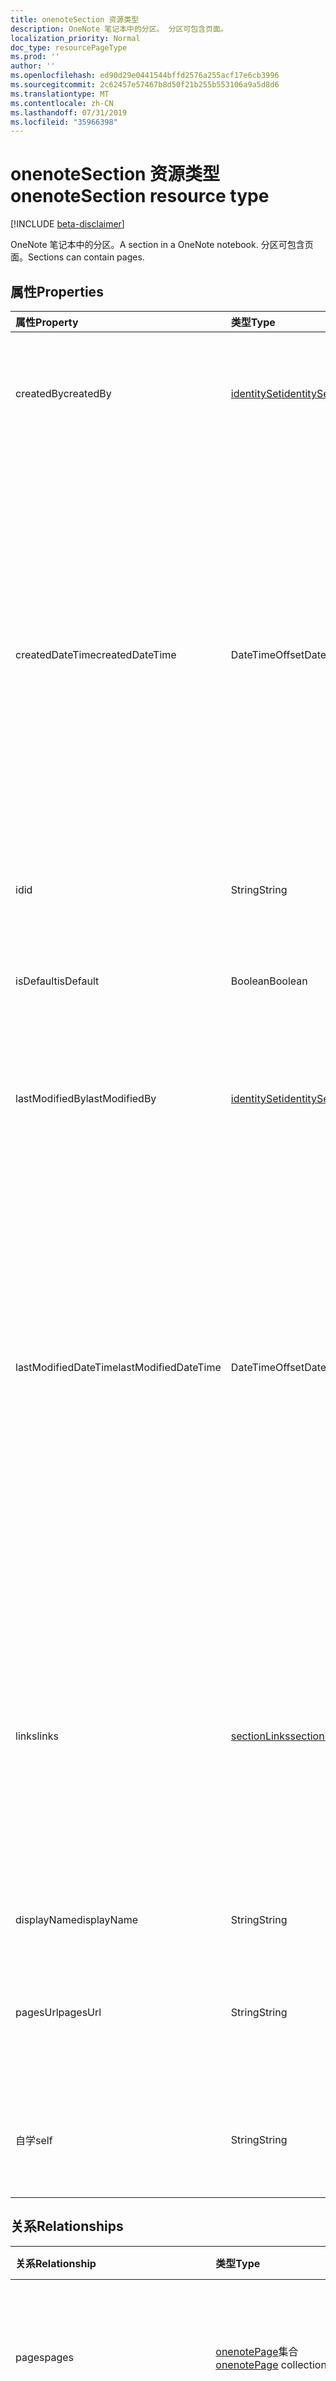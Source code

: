 ```yaml
---
title: onenoteSection 资源类型
description: OneNote 笔记本中的分区。 分区可包含页面。
localization_priority: Normal
doc_type: resourcePageType
ms.prod: ''
author: ''
ms.openlocfilehash: ed90d29e0441544bffd2576a255acf17e6cb3996
ms.sourcegitcommit: 2c62457e57467b8d50f21b255b553106a9a5d8d6
ms.translationtype: MT
ms.contentlocale: zh-CN
ms.lasthandoff: 07/31/2019
ms.locfileid: "35966398"
---
```

# <a name="onenotesection-resource-type"></a><span data-ttu-id="9e5e9-104">onenoteSection 资源类型</span><span class="sxs-lookup"><span data-stu-id="9e5e9-104">onenoteSection resource type</span></span>

[!INCLUDE [beta-disclaimer](../../includes/beta-disclaimer.md)]

<span data-ttu-id="9e5e9-105">OneNote 笔记本中的分区。</span><span class="sxs-lookup"><span data-stu-id="9e5e9-105">A section in a OneNote notebook.</span></span> <span data-ttu-id="9e5e9-106">分区可包含页面。</span><span class="sxs-lookup"><span data-stu-id="9e5e9-106">Sections can contain pages.</span></span>

## <a name="properties"></a><span data-ttu-id="9e5e9-107">属性</span><span class="sxs-lookup"><span data-stu-id="9e5e9-107">Properties</span></span>
| <span data-ttu-id="9e5e9-108">属性</span><span class="sxs-lookup"><span data-stu-id="9e5e9-108">Property</span></span>     | <span data-ttu-id="9e5e9-109">类型</span><span class="sxs-lookup"><span data-stu-id="9e5e9-109">Type</span></span>   |<span data-ttu-id="9e5e9-110">说明</span><span class="sxs-lookup"><span data-stu-id="9e5e9-110">Description</span></span>|
|:---------------|:--------|:----------|
|<span data-ttu-id="9e5e9-111">createdBy</span><span class="sxs-lookup"><span data-stu-id="9e5e9-111">createdBy</span></span>|[<span data-ttu-id="9e5e9-112">identitySet</span><span class="sxs-lookup"><span data-stu-id="9e5e9-112">identitySet</span></span>](identityset.md)|<span data-ttu-id="9e5e9-p103">识别创建项目的用户、设备和应用程序。只读。</span><span class="sxs-lookup"><span data-stu-id="9e5e9-p103">Identity of the user, device, and application which created the item. Read-only.</span></span>|
|<span data-ttu-id="9e5e9-115">createdDateTime</span><span class="sxs-lookup"><span data-stu-id="9e5e9-115">createdDateTime</span></span>|<span data-ttu-id="9e5e9-116">DateTimeOffset</span><span class="sxs-lookup"><span data-stu-id="9e5e9-116">DateTimeOffset</span></span>|<span data-ttu-id="9e5e9-117">节的创建日期和时间。</span><span class="sxs-lookup"><span data-stu-id="9e5e9-117">The date and time when the section was created.</span></span> <span data-ttu-id="9e5e9-118">时间戳表示使用 ISO 8601 格式的日期和时间信息，并且始终处于 UTC 时间。</span><span class="sxs-lookup"><span data-stu-id="9e5e9-118">The timestamp represents date and time information using ISO 8601 format and is always in UTC time.</span></span> <span data-ttu-id="9e5e9-119">例如，2014 年 1 月 1 日午夜 UTC 如下所示：`'2014-01-01T00:00:00Z'`。</span><span class="sxs-lookup"><span data-stu-id="9e5e9-119">For example, midnight UTC on Jan 1, 2014 would look like this: `'2014-01-01T00:00:00Z'`.</span></span> <span data-ttu-id="9e5e9-120">只读。</span><span class="sxs-lookup"><span data-stu-id="9e5e9-120">Read-only.</span></span>|
|<span data-ttu-id="9e5e9-121">id</span><span class="sxs-lookup"><span data-stu-id="9e5e9-121">id</span></span>|<span data-ttu-id="9e5e9-122">String</span><span class="sxs-lookup"><span data-stu-id="9e5e9-122">String</span></span>|<span data-ttu-id="9e5e9-123">节的唯一标识符。</span><span class="sxs-lookup"><span data-stu-id="9e5e9-123">The unique identifier of the section.</span></span>  <span data-ttu-id="9e5e9-124">只读。</span><span class="sxs-lookup"><span data-stu-id="9e5e9-124">Read-only.</span></span>|
|<span data-ttu-id="9e5e9-125">isDefault</span><span class="sxs-lookup"><span data-stu-id="9e5e9-125">isDefault</span></span>|<span data-ttu-id="9e5e9-126">Boolean</span><span class="sxs-lookup"><span data-stu-id="9e5e9-126">Boolean</span></span>|<span data-ttu-id="9e5e9-127">指示是否为用户的默认节。</span><span class="sxs-lookup"><span data-stu-id="9e5e9-127">Indicates whether this is the user's default section.</span></span> <span data-ttu-id="9e5e9-128">只读。</span><span class="sxs-lookup"><span data-stu-id="9e5e9-128">Read-only.</span></span>|
|<span data-ttu-id="9e5e9-129">lastModifiedBy</span><span class="sxs-lookup"><span data-stu-id="9e5e9-129">lastModifiedBy</span></span>|[<span data-ttu-id="9e5e9-130">identitySet</span><span class="sxs-lookup"><span data-stu-id="9e5e9-130">identitySet</span></span>](identityset.md)|<span data-ttu-id="9e5e9-p107">识别创建项目的用户、设备和应用程序。只读。</span><span class="sxs-lookup"><span data-stu-id="9e5e9-p107">Identity of the user, device, and application which created the item. Read-only.</span></span>|
|<span data-ttu-id="9e5e9-133">lastModifiedDateTime</span><span class="sxs-lookup"><span data-stu-id="9e5e9-133">lastModifiedDateTime</span></span>|<span data-ttu-id="9e5e9-134">DateTimeOffset</span><span class="sxs-lookup"><span data-stu-id="9e5e9-134">DateTimeOffset</span></span>|<span data-ttu-id="9e5e9-135">上次修改节的日期和时间。</span><span class="sxs-lookup"><span data-stu-id="9e5e9-135">The date and time when the section was last modified.</span></span> <span data-ttu-id="9e5e9-136">时间戳表示使用 ISO 8601 格式的日期和时间信息，并且始终处于 UTC 时间。</span><span class="sxs-lookup"><span data-stu-id="9e5e9-136">The timestamp represents date and time information using ISO 8601 format and is always in UTC time.</span></span> <span data-ttu-id="9e5e9-137">例如，2014 年 1 月 1 日午夜 UTC 如下所示：`'2014-01-01T00:00:00Z'`。</span><span class="sxs-lookup"><span data-stu-id="9e5e9-137">For example, midnight UTC on Jan 1, 2014 would look like this: `'2014-01-01T00:00:00Z'`.</span></span> <span data-ttu-id="9e5e9-138">只读。</span><span class="sxs-lookup"><span data-stu-id="9e5e9-138">Read-only.</span></span>|
|<span data-ttu-id="9e5e9-139">links</span><span class="sxs-lookup"><span data-stu-id="9e5e9-139">links</span></span>|[<span data-ttu-id="9e5e9-140">sectionLinks</span><span class="sxs-lookup"><span data-stu-id="9e5e9-140">sectionLinks</span></span>](sectionlinks.md)|<span data-ttu-id="9e5e9-141">用于打开分区的链接。</span><span class="sxs-lookup"><span data-stu-id="9e5e9-141">Links for opening the section.</span></span> <span data-ttu-id="9e5e9-142">如果`oneNoteClientURL`安装了 OneNote 本机客户端, 则链接将在其中打开分区。</span><span class="sxs-lookup"><span data-stu-id="9e5e9-142">The `oneNoteClientURL` link opens the section in the OneNote native client if it's installed.</span></span> <span data-ttu-id="9e5e9-143">`oneNoteWebURL`链接将打开 web 上的 OneNote 中的分区。</span><span class="sxs-lookup"><span data-stu-id="9e5e9-143">The `oneNoteWebURL` link opens the section in OneNote on the web.</span></span>|
|<span data-ttu-id="9e5e9-144">displayName</span><span class="sxs-lookup"><span data-stu-id="9e5e9-144">displayName</span></span>|<span data-ttu-id="9e5e9-145">String</span><span class="sxs-lookup"><span data-stu-id="9e5e9-145">String</span></span>|<span data-ttu-id="9e5e9-146">节的名称。</span><span class="sxs-lookup"><span data-stu-id="9e5e9-146">The name of the section.</span></span> |
|<span data-ttu-id="9e5e9-147">pagesUrl</span><span class="sxs-lookup"><span data-stu-id="9e5e9-147">pagesUrl</span></span>|<span data-ttu-id="9e5e9-148">String</span><span class="sxs-lookup"><span data-stu-id="9e5e9-148">String</span></span>|<span data-ttu-id="9e5e9-149">`pages`终结点, 您可在其中获取该部分中所有页面的详细信息。</span><span class="sxs-lookup"><span data-stu-id="9e5e9-149">The `pages` endpoint where you can get details for all the pages in the section.</span></span> <span data-ttu-id="9e5e9-150">只读。</span><span class="sxs-lookup"><span data-stu-id="9e5e9-150">Read-only.</span></span>|
|<span data-ttu-id="9e5e9-151">自学</span><span class="sxs-lookup"><span data-stu-id="9e5e9-151">self</span></span>|<span data-ttu-id="9e5e9-152">String</span><span class="sxs-lookup"><span data-stu-id="9e5e9-152">String</span></span>|<span data-ttu-id="9e5e9-153">终结点，您可在此处获取关于节的详细信息。</span><span class="sxs-lookup"><span data-stu-id="9e5e9-153">The endpoint where you can get details about the section.</span></span> <span data-ttu-id="9e5e9-154">只读。</span><span class="sxs-lookup"><span data-stu-id="9e5e9-154">Read-only.</span></span>|

## <a name="relationships"></a><span data-ttu-id="9e5e9-155">关系</span><span class="sxs-lookup"><span data-stu-id="9e5e9-155">Relationships</span></span>
| <span data-ttu-id="9e5e9-156">关系</span><span class="sxs-lookup"><span data-stu-id="9e5e9-156">Relationship</span></span> | <span data-ttu-id="9e5e9-157">类型</span><span class="sxs-lookup"><span data-stu-id="9e5e9-157">Type</span></span>   |<span data-ttu-id="9e5e9-158">说明</span><span class="sxs-lookup"><span data-stu-id="9e5e9-158">Description</span></span>|
|:---------------|:--------|:----------|
|<span data-ttu-id="9e5e9-159">pages</span><span class="sxs-lookup"><span data-stu-id="9e5e9-159">pages</span></span>|<span data-ttu-id="9e5e9-160">[onenotePage](onenotepage.md)集合</span><span class="sxs-lookup"><span data-stu-id="9e5e9-160">[onenotePage](onenotepage.md) collection</span></span>|<span data-ttu-id="9e5e9-161">分区中的一组页面。</span><span class="sxs-lookup"><span data-stu-id="9e5e9-161">The collection of pages in the section.</span></span>  <span data-ttu-id="9e5e9-162">此为只读属性。</span><span class="sxs-lookup"><span data-stu-id="9e5e9-162">Read-only.</span></span> <span data-ttu-id="9e5e9-163">可为 Null。</span><span class="sxs-lookup"><span data-stu-id="9e5e9-163">Nullable.</span></span>|
|<span data-ttu-id="9e5e9-164">parentNotebook</span><span class="sxs-lookup"><span data-stu-id="9e5e9-164">parentNotebook</span></span>|[<span data-ttu-id="9e5e9-165">笔记</span><span class="sxs-lookup"><span data-stu-id="9e5e9-165">notebook</span></span>](notebook.md)|<span data-ttu-id="9e5e9-166">包含该部分的笔记本。</span><span class="sxs-lookup"><span data-stu-id="9e5e9-166">The notebook that contains the section.</span></span>  <span data-ttu-id="9e5e9-167">只读。</span><span class="sxs-lookup"><span data-stu-id="9e5e9-167">Read-only.</span></span>|
|<span data-ttu-id="9e5e9-168">parentSectionGroup</span><span class="sxs-lookup"><span data-stu-id="9e5e9-168">parentSectionGroup</span></span>|[<span data-ttu-id="9e5e9-169">sectionGroup</span><span class="sxs-lookup"><span data-stu-id="9e5e9-169">sectionGroup</span></span>](sectiongroup.md)|<span data-ttu-id="9e5e9-170">包含节的节组。</span><span class="sxs-lookup"><span data-stu-id="9e5e9-170">The section group that contains the section.</span></span>  <span data-ttu-id="9e5e9-171">只读的。</span><span class="sxs-lookup"><span data-stu-id="9e5e9-171">Read-only.</span></span>|

## <a name="methods"></a><span data-ttu-id="9e5e9-172">方法</span><span class="sxs-lookup"><span data-stu-id="9e5e9-172">Methods</span></span>

| <span data-ttu-id="9e5e9-173">方法</span><span class="sxs-lookup"><span data-stu-id="9e5e9-173">Method</span></span>           | <span data-ttu-id="9e5e9-174">返回类型</span><span class="sxs-lookup"><span data-stu-id="9e5e9-174">Return Type</span></span>    |<span data-ttu-id="9e5e9-175">说明</span><span class="sxs-lookup"><span data-stu-id="9e5e9-175">Description</span></span>|
|:---------------|:--------|:----------|
|[<span data-ttu-id="9e5e9-176">获取分区</span><span class="sxs-lookup"><span data-stu-id="9e5e9-176">Get section</span></span>](../api/section-get.md) | [<span data-ttu-id="9e5e9-177">onenoteSection</span><span class="sxs-lookup"><span data-stu-id="9e5e9-177">onenoteSection</span></span>](onenotesection.md) |<span data-ttu-id="9e5e9-178">读取节的属性和关系。</span><span class="sxs-lookup"><span data-stu-id="9e5e9-178">Read the properties and relationships of the section.</span></span>|
|[<span data-ttu-id="9e5e9-179">创建页面</span><span class="sxs-lookup"><span data-stu-id="9e5e9-179">Create page</span></span>](../api/section-post-pages.md) |[<span data-ttu-id="9e5e9-180">onenotePage</span><span class="sxs-lookup"><span data-stu-id="9e5e9-180">onenotePage</span></span>](onenotepage.md)| <span data-ttu-id="9e5e9-181">通过发布到指定分区中的 pages 集合来创建页面。</span><span class="sxs-lookup"><span data-stu-id="9e5e9-181">Create a page by posting to the pages collection in the specified section.</span></span>|
|[<span data-ttu-id="9e5e9-182">列出页面</span><span class="sxs-lookup"><span data-stu-id="9e5e9-182">List pages</span></span>](../api/section-list-pages.md) |<span data-ttu-id="9e5e9-183">[onenotePage](onenotepage.md)集合</span><span class="sxs-lookup"><span data-stu-id="9e5e9-183">[onenotePage](onenotepage.md) collection</span></span>| <span data-ttu-id="9e5e9-184">获取指定节中的页面集合。</span><span class="sxs-lookup"><span data-stu-id="9e5e9-184">Get a collection of pages in the specified section.</span></span>|
|[<span data-ttu-id="9e5e9-185">copyToNotebook</span><span class="sxs-lookup"><span data-stu-id="9e5e9-185">copyToNotebook</span></span>](../api/section-copytonotebook.md)|<span data-ttu-id="9e5e9-186">无</span><span class="sxs-lookup"><span data-stu-id="9e5e9-186">None</span></span>|<span data-ttu-id="9e5e9-187">将分区复制到特定笔记本。</span><span class="sxs-lookup"><span data-stu-id="9e5e9-187">Copy the section to a specific notebook.</span></span>|
|[<span data-ttu-id="9e5e9-188">copyToSectionGroup</span><span class="sxs-lookup"><span data-stu-id="9e5e9-188">copyToSectionGroup</span></span>](../api/section-copytosectiongroup.md)|<span data-ttu-id="9e5e9-189">无</span><span class="sxs-lookup"><span data-stu-id="9e5e9-189">None</span></span>|<span data-ttu-id="9e5e9-190">将分区复制到特定分区组。</span><span class="sxs-lookup"><span data-stu-id="9e5e9-190">Copy the section to a specific section group.</span></span>|


## <a name="json-representation"></a><span data-ttu-id="9e5e9-191">JSON 表示形式</span><span class="sxs-lookup"><span data-stu-id="9e5e9-191">JSON representation</span></span>

<span data-ttu-id="9e5e9-192">下面是资源的 JSON 表示形式。</span><span class="sxs-lookup"><span data-stu-id="9e5e9-192">Here is a JSON representation of the resource.</span></span>

<!-- {
  "blockType": "resource",
  "optionalProperties": [
    "pages",
    "parentNotebook",
    "parentSectionGroup"
  ],
  "keyProperty": "id",
  "baseType":"microsoft.graph.entity",  
  "@odata.type": "microsoft.graph.onenoteSection"
}-->

```json
{
  "createdBy": {"@odata.type": "microsoft.graph.identitySet"},
  "createdDateTime": "String (timestamp)",
  "id": "string (identifier)",
  "isDefault": true,
  "lastModifiedBy": {"@odata.type": "microsoft.graph.identitySet"},
  "lastModifiedDateTime": "String (timestamp)",
  "links": {"@odata.type": "microsoft.graph.sectionLinks"},
  "displayName": "string",
  "pagesUrl": "string",
  "self": "string"
}

```

<!-- uuid: 8fcb5dbc-d5aa-4681-8e31-b001d5168d79
2015-10-25 14:57:30 UTC -->
<!--
{
  "type": "#page.annotation",
  "description": "onenoteSection resource",
  "keywords": "",
  "section": "documentation",
  "tocPath": "",
  "suppressions": []
}
-->
